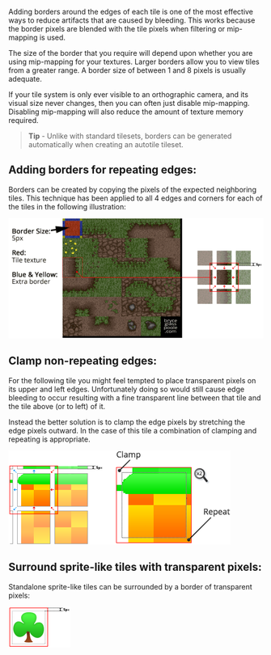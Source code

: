 Adding borders around the edges of each tile is one of the most effective ways to reduce
artifacts that are caused by bleeding. This works because the border pixels are blended
with the tile pixels when filtering or mip-mapping is used.

The size of the border that you require will depend upon whether you are using mip-mapping
for your textures. Larger borders allow you to view tiles from a greater range. A border
size of between 1 and 8 pixels is usually adequate.
		
If your tile system is only ever visible to an orthographic camera, and its visual size
never changes, then you can often just disable mip-mapping. Disabling mip-mapping will
also reduce the amount of texture memory required.

>
> **Tip** - Unlike with standard tilesets, borders can be generated automatically when
> creating an autotile tileset.
>



## Adding borders for repeating edges:
			
Borders can be created by copying the pixels of the expected neighboring tiles. This
technique has been applied to all 4 edges and corners for each of the tiles in the
following illustration:

![Adding border around the edges of each tile.](../img/edge-correction/borders-repeat.png)



## Clamp non-repeating edges:

For the following tile you might feel tempted to place transparent pixels on its upper and
left edges. Unfortunately doing so would still cause edge bleeding to occur resulting with
a fine transparent line between that tile and the tile above (or to left) of it.

Instead the better solution is to clamp the edge pixels by stretching the edge pixels
outward. In the case of this tile a combination of clamping and repeating is appropriate.

![Clamping and repeating edges (Left: Composition, Right: Composed Tile)](../img/edge-correction/borders-clamp.png)



## Surround sprite-like tiles with transparent pixels:

Standalone sprite-like tiles can be surrounded by a border of transparent pixels:

![Adding transparent borders to independant tiles](../img/edge-correction/borders-transparent.png)
